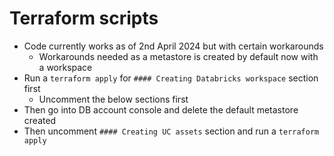 # Terraform scripts
* Code currently works as of 2nd April 2024 but with certain workarounds
  * Workarounds needed as a metastore is created by default now with a workspace
* Run a `terraform apply` for `#### Creating Databricks workspace` section first 
  * Uncomment the below sections first
* Then go into DB account console and delete the default metastore created
* Then uncomment `#### Creating UC assets` section and run a `terraform apply`
